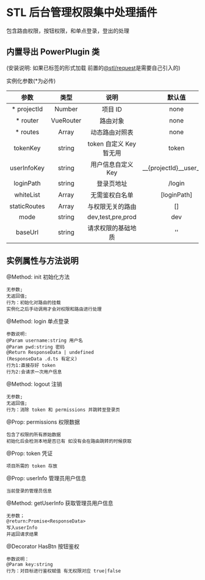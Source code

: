 <!--
 * @Description:
 * @Version: 0.1
 * @Author: EveChee
 * @Date: 2020-07-27 16:37:23
 * @LastEditTime: 2020-07-29 15:02:36
-->

# STL 后台管理权限集中处理插件

包含路由权限，按钮权限，和单点登录，登出的处理

## 内置导出 PowerPlugin 类

(安装说明:
如果已标签的形式加载
前置的[@stl/request](http://47.113.105.208:8088/-/web/detail/@stl/request)是需要自己引入的)

实例化参数(\*为必传)

|     参数     |        类型         |          说明           |           默认值           |
| :----------: | :-----------------: | :---------------------: | :------------------------: |
| \* projectId |       Number        |         项目 ID         |            none            |
|  \* router   |      VueRouter      |        路由对象         |            none            |
|  \* routes   | Array<RouterConfig> |     动态路由对照表      |            none            |
|   tokenKey   |       string        | token 自定义 Key 暂无用 |           token            |
| userInfoKey  |       string        |   用户信息自定义 Key    | \_\_{projectId}\_\_user\_info |
|  loginPath   |       string        |       登录页地址        |           /login           |
|  whiteList   |    Array<string>    |     无需鉴权白名单      |        [loginPath]         |
| staticRoutes | Array<RouterConfig> |    与权限无关的路由     |             []             |
|     mode     |       string        |    dev,test,pre,prod    |            dev             |
|   baseUrl    |       string        |   请求权限的基础地质    |             ''             |

## 实例属性与方法说明

@Method: init 初始化方法

```
无参数;
无返回值;
行为：初始化对路由的挂载
实例化之后手动调用才会对权限和路由进行处理
```

@Method: login 单点登录

```
参数说明:
@Param username:string 用户名
@Param pwd:string 密码
@Return ResponseData | undefined
(ResponseData .d.ts 有定义)
行为1:直接存好 token
行为2:会请求一次用户信息
```

@Method: logout 注销

```
无参数;
无返回值;
行为：消除 token 和 permissions 并跳转至登录页
```

@Prop: permissions 权限数据

```
包含了权限的所有原始数据
初始化后会检测本地是否已有 如没有会在路由跳转的时候获取
```

@Prop: token 凭证

```
项目所需的 token 存放
```

@Prop: userInfo 管理员用户信息

```
当前登录的管理员信息
```

@Method: getUserInfo 获取管理员用户信息

```
无参数；
@return:Promise<ResponseData>
写入userInfo
并返回请求结果
```

@Decorator HasBtn 按钮鉴权

```
参数说明：
@Param key:string
行为：对目标进行鉴权赋值 有无权限对应 true|false
```
